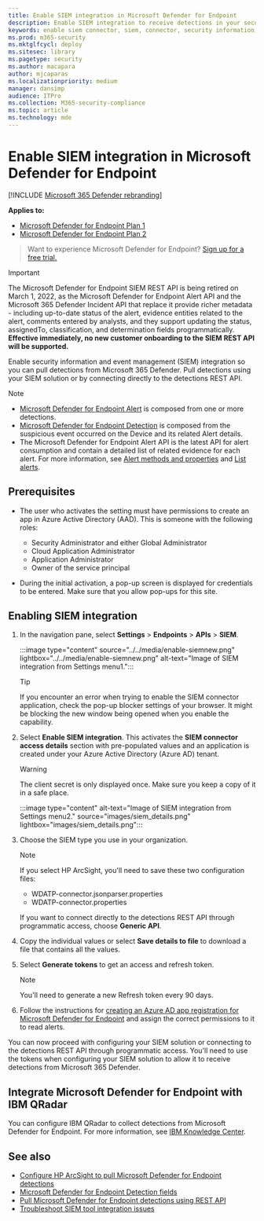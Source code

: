```yaml
---
title: Enable SIEM integration in Microsoft Defender for Endpoint
description: Enable SIEM integration to receive detections in your security information and event management (SIEM) solution.
keywords: enable siem connector, siem, connector, security information and events
ms.prod: m365-security
ms.mktglfcycl: deploy
ms.sitesec: library
ms.pagetype: security
ms.author: macapara
author: mjcaparas
ms.localizationpriority: medium
manager: dansimp
audience: ITPro
ms.collection: M365-security-compliance
ms.topic: article
ms.technology: mde
---
```


# Enable SIEM integration in Microsoft Defender for Endpoint

[!INCLUDE [Microsoft 365 Defender rebranding](../../includes/microsoft-defender.md)]

**Applies to:**
- [Microsoft Defender for Endpoint Plan 1](https://go.microsoft.com/fwlink/?linkid=2154037)
- [Microsoft Defender for Endpoint Plan 2](https://go.microsoft.com/fwlink/?linkid=2154037)

> Want to experience Microsoft Defender for Endpoint? [Sign up for a free trial.](https://signup.microsoft.com/create-account/signup?products=7f379fee-c4f9-4278-b0a1-e4c8c2fcdf7e&ru=https://aka.ms/MDEp2OpenTrial?ocid=docs-wdatp-enablesiem-abovefoldlink)

> [!IMPORTANT]
> The Microsoft Defender for Endpoint SIEM REST API is being retired on March 1, 2022, as the Microsoft Defender for Endpoint Alert API and the Microsoft 365 Defender Incident API that replace it provide richer metadata - including up-to-date status of the alert, evidence entities related to the alert, comments entered by analysts, and they support updating the status, assignedTo, classification, and determination fields programmatically. **Effective immediately, no new customer onboarding to the SIEM REST API will be supported.**

Enable security information and event management (SIEM) integration so you can pull detections from Microsoft 365 Defender. Pull detections using your SIEM solution or by connecting directly to the detections REST API.

> [!NOTE]
>
> - [Microsoft Defender for Endpoint Alert](alerts.md) is composed from one or more detections.
> - [Microsoft Defender for Endpoint Detection](api-portal-mapping.md) is composed from the suspicious event occurred on the Device and its related Alert details.
> - The Microsoft Defender for Endpoint Alert API is the latest API for alert consumption and contain a detailed list of related evidence for each alert. For more information, see [Alert methods and properties](alerts.md) and [List alerts](get-alerts.md).

## Prerequisites

- The user who activates the setting must have permissions to create an app in Azure Active Directory (AAD). This is someone with the following roles:

  - Security Administrator and either Global Administrator
  - Cloud Application Administrator
  - Application Administrator
  - Owner of the service principal

- During the initial activation, a pop-up screen is displayed for credentials to be entered. Make sure that you allow pop-ups for this site.

## Enabling SIEM integration

1. In the navigation pane, select **Settings** \> **Endpoints** \> **APIs** \> **SIEM**.

   :::image type="content" source="../../media/enable-siemnew.png" lightbox="../../media/enable-siemnew.png" alt-text="Image of SIEM integration from Settings menu1.":::

   > [!TIP]
   > If you encounter an error when trying to enable the SIEM connector application, check the pop-up blocker settings of your browser. It might be blocking the new window being opened when you enable the capability.

2. Select **Enable SIEM integration**. This activates the **SIEM connector access details** section with pre-populated values and an application is created under your Azure Active Directory (Azure AD) tenant.

    > [!WARNING]
    > The client secret is only displayed once. Make sure you keep a copy of it in a safe place.

    :::image type="content" alt-text="Image of SIEM integration from Settings menu2." source="images/siem_details.png" lightbox="images/siem_details.png":::

3. Choose the SIEM type you use in your organization.

   > [!NOTE]
   > If you select HP ArcSight, you'll need to save these two configuration files:
   >
   > - WDATP-connector.jsonparser.properties
   > - WDATP-connector.properties

   If you want to connect directly to the detections REST API through programmatic access, choose **Generic API**.

4. Copy the individual values or select **Save details to file** to download a file that contains all the values.

5. Select **Generate tokens** to get an access and refresh token.

   > [!NOTE]
   > You'll need to generate a new Refresh token every 90 days.

6. Follow the instructions for [creating an Azure AD app registration for Microsoft Defender for Endpoint](/microsoft-365/security/defender-endpoint/exposed-apis-create-app-webapp) and assign the correct permissions to it to read alerts.

You can now proceed with configuring your SIEM solution or connecting to the detections REST API through programmatic access. You'll need to use the tokens when configuring your SIEM solution to allow it to receive detections from Microsoft 365 Defender.

## Integrate Microsoft Defender for Endpoint with IBM QRadar

You can configure IBM QRadar to collect detections from Microsoft Defender for Endpoint. For more information, see [IBM Knowledge Center](https://www.ibm.com/docs/en/qsip/7.3.2?topic=quick-start-guide).

## See also

- [Configure HP ArcSight to pull Microsoft Defender for Endpoint detections](configure-arcsight.md)
- [Microsoft Defender for Endpoint Detection fields](api-portal-mapping.md)
- [Pull Microsoft Defender for Endpoint detections using REST API](pull-alerts-using-rest-api.md)
- [Troubleshoot SIEM tool integration issues](troubleshoot-siem.md)
